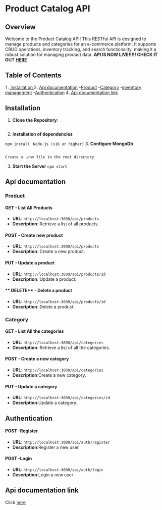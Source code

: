 # Product Catalog API

## Overview

Welcome to the Product Catalog API! This RESTful API is designed to manage products and categories for an e-commerce platform. It supports CRUD operations, inventory tracking, and search functionality, making it a robust solution for managing product data.
**API IS NOW LIVE!!!!! CHECK IT OUT [HERE](https://documenter.getpostman.com/view/42118517/2sAYkHpe3Q)**

## Table of Contents

1 .[ Installation ](#Installation) 2. [Api documentation](#documentation) -[Product](#product) -[Category](#category) -[inventory management](#inventory-management) -[Authentication](#authentication) 4.[ Api documentation link](#documentation)

## **Installation**

1. **Clone the Repository**:

   ```git clone https://github.com/IBIRASA/Product_Catalog_API.git

   ```

2. **Installation of dependencies**

`npm install `
`Node.js (v16 or higher)` 3. **Configure MongoDb**

```MONGO_URI=mongodb://localhost:27017/product-catalog

```

`Create a .env file in the root directory.`

3. **Start the Server**
   `npm start`

## **Api documentation**

### **Product**

#### **GET** - List All Products

- **URL**: `http://localhost:3000/api/products`
- **Description**: Retrieve a list of all products.

#### **POST** - Create new product

- **URL**: `http://localhost:3000/api/products`
- **Description**: Create a new product.

#### **PUT** - Update a product

- **URL**: `http://localhost:3000/api/products/id`
- **Description**: Update a product.

#### ** DELETE** - Delete a product

- **URL**: `http://localhost:3000/api/products/id`
- **Description**: Delete a product.

### **Category**

#### **GET** - List All the categories

- **URL**: `http://localhost:3000/api/categories`
- **Description**: Retrieve a list of all the categories.

#### **POST** - Create a new category

- **URL**: `http://localhost:3000/api/categories`
- **Description**:Create a new category.

#### **PUT** - Update a category

- **URL**: `http://localhost:3000/api/categories/id`
- **Description**:Update a category.

## **Authentication**

#### **POST** -Register

- **URL**: `http://localhost:3000/api/auth/register`
- **Description**:Register a new user

#### **POST** -Login

- **URL**: `http://localhost:3000/api/auth/login`
- **Description**:Login a new user

## **Api documentation link**

Click [here](https://documenter.getpostman.com/view/42118517/2sAYkHpe3Q)
